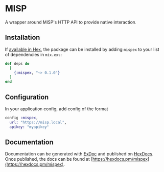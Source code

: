 # MISP

A wrapper around MISP's HTTP API to provide native interaction.


## Installation

If [available in Hex](https://hex.pm/docs/publish), the package can be installed
by adding `mispex` to your list of dependencies in `mix.exs`:

```elixir
def deps do
  [
    {:mispex, "~> 0.1.0"}
  ]
end
```

## Configuration

In your application config, add config of the format

```elixir
config :mispex,
  url: "https://misp.local",
  apikey: "myapikey"
```


## Documentation

Documentation can be generated with [ExDoc](https://github.com/elixir-lang/ex_doc)
and published on [HexDocs](https://hexdocs.pm). Once published, the docs can
be found at [https://hexdocs.pm/mispex](https://hexdocs.pm/mispex).

